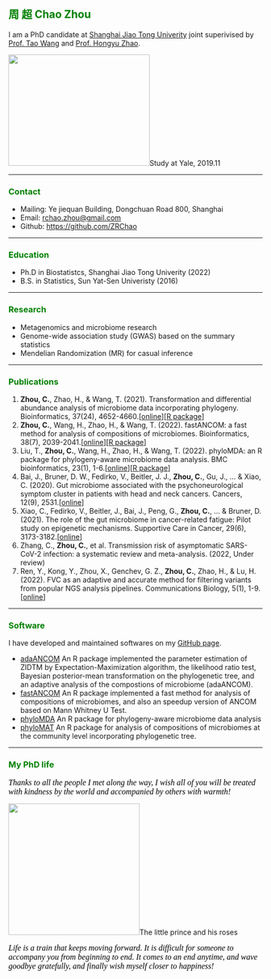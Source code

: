 ## <font color=green>周 超 Chao Zhou</font> 

I am a PhD candidate at [Shanghai Jiao Tong Univerity](https://www.sjtu.edu.cn) joint superivised by [Prof. Tao Wang](https://sites.google.com/life.hkbu.edu.hk/neowangtao) and [Prof. Hongyu Zhao](http://zhaocenter.org). 

<img src="{{ 'WechatIMG637.jpeg' | https://github.com/ZRChao/ZRChao.github.io/blob/main/WechatIMG637.jpeg }}" width="280" height="220" align=center/><font align=center>Study at Yale, 2019.11</font>

-----
### <font color=green>Contact</font>
- Mailing: Ye jiequan Building, Dongchuan Road 800, Shanghai
- Email: <rchao.zhou@gmail.com>
- Github: <https://github.com/ZRChao>

-----

### <font color=green>Education</font>

- Ph.D in Biostatistcs, Shanghai Jiao Tong Univerity (2022)
- B.S. in Statistics, Sun Yat-Sen Univeristy (2016)

---

### <font color=green>Research</font> 
- Metagenomics and microbiome research
- Genome-wide association study (GWAS) based on the summary statistics 
- Mendelian Randomization (MR) for casual inference

---
### <font color=green>Publications</font> 

1. **Zhou, C.**, Zhao, H., & Wang, T. (2021). Transformation and differential abundance analysis of microbiome data incorporating phylogeny. Bioinformatics, 37(24), 4652-4660.[[online](https://doi.org/10.1093/bioinformatics/btab543)][[R package](https://github.com/ZRChao/adaANCOM)]
2. **Zhou, C.**, Wang, H., Zhao, H., & Wang, T. (2022). fastANCOM: a fast method for analysis of compositions of microbiomes. Bioinformatics, 38(7), 2039-2041.[[online](https://doi.org/10.1093/bioinformatics/btac060)][[R package](https://github.com/ZRChao/fastANCOM)]
3. Liu, T., **Zhou, C.**, Wang, H., Zhao, H., & Wang, T. (2022). phyloMDA: an R package for phylogeny-aware microbiome data analysis. BMC bioinformatics, 23(1), 1-6.[[online](https://link.springer.com/content/pdf/10.1186/s12859-022-04744-5.pdf)][[R package](https://github.com/liudoubletian/phyloMDA)]
4. Bai, J., Bruner, D. W., Fedirko, V., Beitler, J. J., **Zhou, C.**, Gu, J., ... & Xiao, C. (2020). Gut microbiome associated with the psychoneurological symptom cluster in patients with head and neck cancers. Cancers, 12(9), 2531.[[online](https://doi.org/10.3390/cancers12092531)]
5. Xiao, C., Fedirko, V., Beitler, J., Bai, J., Peng, G., **Zhou, C.**, ... & Bruner, D. (2021). The role of the gut microbiome in cancer-related fatigue: Pilot study on epigenetic mechanisms. Supportive Care in Cancer, 29(6), 3173-3182.[[online](https://doi.org/10.1007/s00520-020-05820-3)]
6. Zhang, C., **Zhou, C.**, et al. Transmission risk of asymptomatic SARS-CoV-2 infection: a systematic review and meta-analysis. (2022, Under review)
7. Ren, Y., Kong, Y., Zhou, X., Genchev, G. Z., **Zhou, C.**, Zhao, H., & Lu, H. (2022). FVC as an adaptive and accurate method for filtering variants from popular NGS analysis pipelines. Communications Biology, 5(1), 1-9.[[online](https://www.nature.com/articles/s42003-022-03397-7)]


---
### <font color=green>Software</font>

I have developed and maintained softwares on my [GitHub page](https://github.com/ZRChao).

- [adaANCOM](https://github.com/ZRChao/adaANCOM) An R package implemented the parameter estimation of ZIDTM by Expectation-Maximization algorithm, the likelihood ratio test, Bayesian posterior-mean transformation on the phylogenetic tree, and an adaptive analysis of the compostions of microbiome (adaANCOM).
- [fastANCOM](https://github.com/ZRChao/fastANCOM) An R package implemented a fast method for analysis of compositions of microbiomes, and also an speedup version of ANCOM based on Mann Whitney U Test.
- [phyloMDA](https://github.com/liudoubletian/phyloMDA) An R package for phylogeny-aware microbiome data analysis
- [phyloMAT](https://github.com/ZRChao/phyloMAT) An R package for analysis of compositions of microbiomes at the community level incorporating phylogenetic tree.

---
### <font color=green>My PhD life</font>

_<font size=3 color=black face=Corbel>Thanks to all the people I met along the way, I wish all of you will be treated with kindness by the world and accompanied by others with warmth!</font>_

<img src="{{ 'WechatIMG638.jpeg' | https://github.com/ZRChao/ZRChao.github.io/blob/main/WechatIMG638.jpeg }}" width="260" height="260" align=center/><font>The little prince and his roses</font>

_<font size=3 color=black face=Corbel>Life is a train that keeps moving forward. It is difficult for someone to accompany you from beginning to end. It comes to an end anytime, and wave goodbye gratefully, and finally wish myself closer to happiness!</font>_







